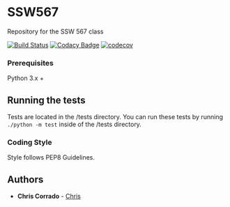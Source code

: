 # SSW567
Repository for the SSW 567 class

[![Build Status](https://travis-ci.org/CCorrado/SSW567.svg?branch=HW05a_Mocking)](https://travis-ci.org/CCorrado/SSW567)
[![Codacy Badge](https://api.codacy.com/project/badge/Grade/bb8b9bf108a64f769f852ceae854b7ec)](https://www.codacy.com/app/CCorrado/SSW567?utm_source=github.com&amp;utm_medium=referral&amp;utm_content=CCorrado/SSW567&amp;utm_campaign=Badge_Grade)
[![codecov](https://codecov.io/gh/CCorrado/SSW567/branch/master/graph/badge.svg)](https://codecov.io/gh/CCorrado/SSW567)

### Prerequisites
Python 3.x +

## Running the tests

Tests are located in the /tests directory. You can run these tests by running `./python -m test` inside of the /tests directory.

### Coding Style
Style follows PEP8 Guidelines.

## Authors

* **Chris Corrado**  - [Chris](https://github.com/ccorrado)